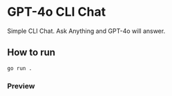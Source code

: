 # GPT-4o CLI Chat 

Simple CLI Chat. Ask Anything and GPT-4o will answer.

## How to run

```bash
go run .
```

### Preview
